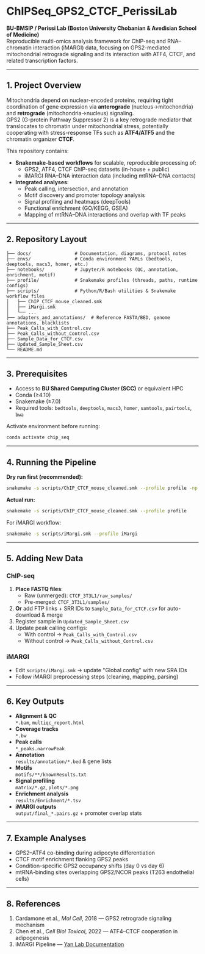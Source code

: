 # ChIPSeq_GPS2_CTCF_PerissiLab

**BU-BMSIP / Perissi Lab (Boston University Chobanian & Avedisian School of Medicine)**  
Reproducible multi-omics analysis framework for ChIP-seq and RNA–chromatin interaction (iMARGI) data, focusing on GPS2-mediated mitochondrial retrograde signaling and its interaction with ATF4, CTCF, and related transcription factors.

---

## 1. Project Overview

Mitochondria depend on nuclear-encoded proteins, requiring tight coordination of gene expression via **anterograde** (nucleus→mitochondria) and **retrograde** (mitochondria→nucleus) signaling.  
GPS2 (G-protein Pathway Suppressor 2) is a key retrograde mediator that translocates to chromatin under mitochondrial stress, potentially cooperating with stress-response TFs such as **ATF4/ATF5** and the chromatin organizer **CTCF**.

This repository contains:

- **Snakemake-based workflows** for scalable, reproducible processing of:
  - GPS2, ATF4, CTCF ChIP-seq datasets (in-house + public)
  - iMARGI RNA–DNA interaction data (including mtRNA–DNA contacts)
- **Integrated analyses**:
  - Peak calling, intersection, and annotation
  - Motif discovery and promoter topology analysis
  - Signal profiling and heatmaps (deepTools)
  - Functional enrichment (GO/KEGG, GSEA)
  - Mapping of mtRNA–DNA interactions and overlap with TF peaks

---

## 2. Repository Layout

```
├── docs/                # Documentation, diagrams, protocol notes
├── envs/                # Conda environment YAMLs (bedtools, deeptools, macs3, homer, etc.)
├── notebooks/           # Jupyter/R notebooks (QC, annotation, enrichment, motif)
├── profile/             # Snakemake profiles (threads, paths, runtime configs)
├── scripts/             # Python/R/Bash utilities & Snakemake workflow files
│   ├── ChIP_CTCF_mouse_cleaned.smk
│   ├── iMargi.smk
│   └── ...
├── adapters_and_annotations/  # Reference FASTA/BED, genome annotations, blacklists
├── Peak_Calls_with_Control.csv
├── Peak_Calls_without_Control.csv
├── Sample_Data_for_CTCF.csv
├── Updated_Sample_Sheet.csv
└── README.md
```

---

## 3. Prerequisites

- Access to **BU Shared Computing Cluster (SCC)** or equivalent HPC
- Conda (≥4.10)
- Snakemake (≥7.0)
- Required tools: `bedtools`, `deeptools`, `macs3`, `homer`, `samtools`, `pairtools`, `bwa`

Activate environment before running:

```bash
conda activate chip_seq
```

---

## 4. Running the Pipeline

**Dry run first (recommended):**
```bash
snakemake -s scripts/ChIP_CTCF_mouse_cleaned.smk --profile profile -np
```
**Actual run:**
```bash
snakemake -s scripts/ChIP_CTCF_mouse_cleaned.smk --profile profile
```
For iMARGI workflow:
```bash
snakemake -s scripts/iMargi.smk --profile iMargi
```

---

## 5. Adding New Data

### ChIP-seq
1. **Place FASTQ files**:  
   - Raw (unmerged): `CTCF_3T3L1/raw_samples/`  
   - Pre-merged: `CTCF_3T3L1/samples/`
2. **Or** add FTP links + SRR IDs to `Sample_Data_for_CTCF.csv` for auto-download & merge
3. Register sample in `Updated_Sample_Sheet.csv`
4. Update peak calling configs:  
   - With control → `Peak_Calls_with_Control.csv`  
   - Without control → `Peak_Calls_without_Control.csv`

### iMARGI
- Edit `scripts/iMargi.smk` → update "Global config" with new SRA IDs  
- Follow iMARGI preprocessing steps (cleaning, mapping, parsing)

---

## 6. Key Outputs

- **Alignment & QC**  
  `*.bam`, `multiqc_report.html`
- **Coverage tracks**  
  `*.bw`
- **Peak calls**  
  `*_peaks.narrowPeak`
- **Annotation**  
  `results/annotation/*.bed` & gene lists
- **Motifs**  
  `motifs/**/knownResults.txt`
- **Signal profiling**  
  `matrix/*.gz`, `plots/*.png`
- **Enrichment analysis**  
  `results/Enrichment/*.tsv`
- **iMARGI outputs**  
  `output/final_*.pairs.gz` + promoter overlap stats

---

## 7. Example Analyses

- GPS2–ATF4 co-binding during adipocyte differentiation  
- CTCF motif enrichment flanking GPS2 peaks  
- Condition-specific GPS2 occupancy shifts (day 0 vs day 6)  
- mtRNA-binding sites overlapping GPS2/NCOR peaks (T263 endothelial cells)

---

## 8. References

1. Cardamone et al., *Mol Cell*, 2018 — GPS2 retrograde signaling mechanism  
2. Chen et al., *Cell Biol Toxicol*, 2022 — ATF4–CTCF cooperation in adipogenesis  
3. iMARGI Pipeline — [Yan Lab Documentation](https://sysbiocomp.ucsd.edu/public/frankyan/imargi_pipeline/index.html)
